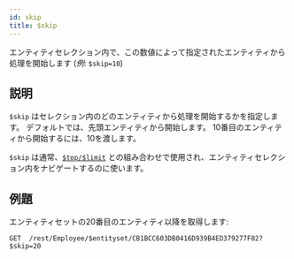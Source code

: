 ```yaml
---
id: skip
title: $skip
---
```


エンティティセレクション内で、この数値によって指定されたエンティティから処理を開始します (_例_: `$skip=10`)

## 説明

`$skip` はセレクション内のどのエンティティから処理を開始するかを指定します。 デフォルトでは、先頭エンティティから開始します。 10番目のエンティティから開始するには、10を渡します。

`$skip`  は通常、[`$top/$limit`]($top_$limit.md) との組み合わせで使用され、エンティティセレクション内をナビゲートするのに使います。

## 例題

エンティティセットの20番目のエンティティ以降を取得します:

`GET  /rest/Employee/$entityset/CB1BCC603DB0416D939B4ED379277F02?$skip=20`
